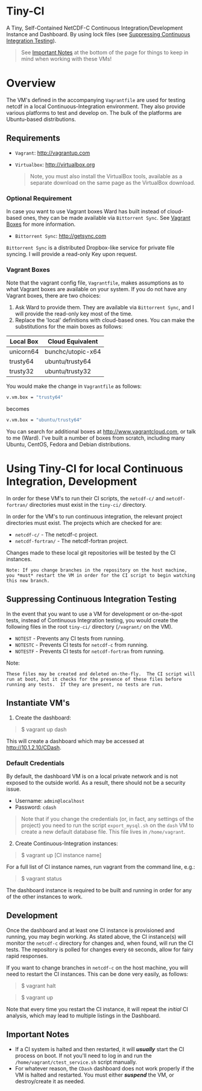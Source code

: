 # Tiny-CI

A Tiny, Self-Contained NetCDF-C Continuous Integration/Development Instance and Dashboard.  By using lock files (see [Suppressing Continuous Integration Testing](#suppress)).

> See [Important Notes](#important_notes) at the bottom of the page for things to keep in mind when working with these VMs!

# Overview

The VM's defined in the accompanying `Vagrantfile` are used for testing netcdf in a local Continuous-Integration environment.  They also provide various platforms to test and develop on. The bulk of the platforms are Ubuntu-based distributions.

## Requirements

* `Vagrant`: http://vagrantup.com
* `Virtualbox`: http://virtualbox.org

	> Note, you must also install the VirtualBox tools, available as a separate download on the same page as the VirtualBox download.


### Optional Requirement

In case you want to use Vagrant boxes Ward has built instead of cloud-based ones, they can be made available via `Bittorrent Sync`. See [Vagrant Boxes](#vagrant_boxes) for more information.

* `Bittorrent Sync`: http://getsync.com
	
`Bittorrent Sync` is a distributed Dropbox-like service for private file syncing. I will provide a read-only Key upon request.  
   

### <a name="vagrant_boxes"></a> Vagrant Boxes

Note that the vagrant config file, `Vagrantfile`, makes assumptions as to what Vagrant boxes are available on your system.  If you do not have any Vagrant boxes, there are two choices:

1. Ask Ward to provide them.  They are available via `Bittorrent Sync`, and I will provide the read-only key most of the time.
2. Replace the 'local' definitions with cloud-based ones.  You can make the substitutions for the main boxes as follows:

Local Box | Cloud Equivalent
----|----
unicorn64 | bunchc/utopic-x64
trusty64 | ubuntu/trusty64
trusty32 | ubuntu/trusty32

You would make the change in `Vagrantfile` as follows:

~~~.bash
v.vm.box = "trusty64"
~~~

becomes

~~~.bash
v.vm.box = "ubuntu/trusty64"
~~~

You can search for additional boxes at http://www.vagrantcloud.com, or talk to me (Ward). I've built a number of boxes from scratch, including many Ubuntu, CentOS, Fedora and Debian distributions.  

# Using Tiny-CI for local Continuous Integration, Development

In order for these VM's to run their CI scripts, the `netcdf-c/` and `netcdf-fortran/` directories must exist in the `tiny-ci/` directory.

In order for the VM's to run continuous integration, the relevant project directories must exist.  The projects which are checked for are:

* `netcdf-c/` - The netcdf-c project.
* `netcdf-fortran/` - The netcdf-fortran project.

Changes made to these local git repositories will be tested by the CI instances.

    Note: If you change branches in the repository on the host machine, you *must* restart the VM in order for the CI script to begin watching this new branch.

## <a name="suppress"></a> Suppressing Continuous Integration Testing

In the event that you want to use a VM for development or on-the-spot tests, instead of Continuous Integration testing, you would create the following files in the root `tiny-ci/` directory (`/vagrant/` on the VM).

* `NOTEST` - Prevents any CI tests from running.
* `NOTESTC` - Prevents CI tests for `netcdf-c` from running.
* `NOTESTF` - Prevents CI tests for `netcdf-fortran` from running.

Note: 

    These files may be created and deleted on-the-fly.  The CI script will run at boot, but it checks for the presence of these files before running any tests.  If they are present, no tests are run.

## Instantiate VM's

1. Create the dashboard:

> $ vagrant up dash

This will create a dashboard which may be accessed at http://10.1.2.10/CDash.

### Default Credentials

By default, the dashboard VM is on a local private network and is not exposed to the outside world.  As a result, there should not be a security issue. 

* Username: `admin@localhost`
* Password: `cdash`

> Note that if you change the credentials (or, in fact, any settings of the project) you need to run the script `export_mysql.sh` on the `dash` VM to create a new default database file. This file lives in `/home/vagrant`.


2. Create Continuous-Integration instances:

> $ vagrant up [CI instance name]

For a full list of CI instance names, run vagrant from the command line, e.g.:

> $ vagrant status

The dashboard instance is required to be built and running in order for any of the other instances to work. 


## Development

Once the dashboard and at least one CI instance is provisioned and running, you may begin working.  As stated above, the CI instance(s) will monitor the `netcdf-c` directory for changes and, when found, will run the CI tests.  The repository is polled for changes every `60` seconds, allow for fairy rapid responses.

If you want to change branches in `netcdf-c` on the host machine, you will need to restart the CI instances.  This can be done very easily, as follows:

> $ vagrant halt

> $ vagrant up

Note that every time you restart the CI instance, it will repeat the *initial* CI analysis, which may lead to multiple listings in the Dashboard. 

## <a name="important_notes"></a>Important Notes

* If a CI system is halted and then restarted, it will ***usually*** start the CI process on boot.  If not you'll need to log in and run the `/home/vagrant/ctest_service.sh` script manually.
* For whatever reason, the `CDash` dashboard does not work properly if the VM is halted and restarted.  You must either ***suspend*** the VM, or destroy/create it as needed.

